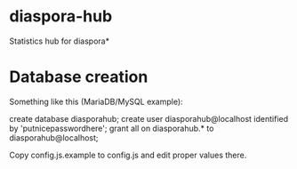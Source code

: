 diaspora-hub
============

Statistics hub for diaspora*

Database creation
=================

Something like this (MariaDB/MySQL example):

create database diasporahub;
create user diasporahub@localhost identified by 'putnicepasswordhere';
grant all on diasporahub.* to diasporahub@localhost;

Copy config.js.example to config.js and edit proper values there.